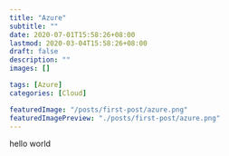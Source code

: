 ```yaml
---
title: "Azure"
subtitle: ""
date: 2020-07-01T15:58:26+08:00
lastmod: 2020-03-04T15:58:26+08:00
draft: false
description: ""
images: []

tags: [Azure]
categories: [Cloud]

featuredImage: "/posts/first-post/azure.png"
featuredImagePreview: "./posts/first-post/azure.png"
---
```



hello world
